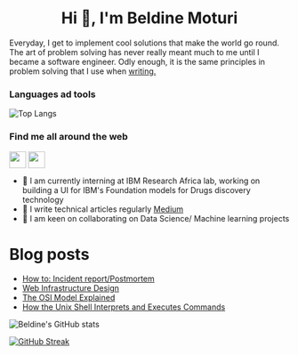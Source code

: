 <h1 align="center">Hi 👋, I'm Beldine Moturi</h1>


Everyday, I get to implement cool solutions that make the world go round. The art of problem solving has never really meant much to me until I became a software engineer. Odly enough, it is the same principles in problem solving that I use when [writing.](https://medium.com/@beldinemoturi)


### Languages ad tools
![Top Langs](https://github-readme-stats.vercel.app/api/top-langs/?username=Beldine-Moturi&theme=tokyonight)

### Find me all around the web
<p align="left">
<a href="https://twitter.com/BeldineMoturi" target="blank"><img align="center" src="https://github.com/mishmanners/MishManners/blob/master/socials/twitter%20(2).png" title = "Twitter" alt="" height="30" /></a>
<a href="https://www.linkedin.com/in/beldine-moturi/" target="blank"><img align="center" src="https://github.com/mishmanners/MishManners/blob/master/socials/transparent-Linkedin-logo-icon.png" alt="" height="30" /></a>


- 🔭 I am currently interning at IBM Research Africa lab, working on building a UI for IBM's Foundation models for Drugs discovery technology
- 📝 I write technical articles regularly [Medium](https://medium.com/@beldinemoturi)
- 👯 I am keen on collaborating on Data Science/ Machine learning projects


<!--
**Beldine-Moturi/Beldine-Moturi** is a ✨ _special_ ✨ repository because its `README.md` (this file) appears on your GitHub profile.
-->

# Blog posts
<!-- BLOG-POST-LIST:START -->
- [How to: Incident report/Postmortem](https://medium.com/@beldinemoturi/how-to-incident-report-postmortem-858d8de57d32?source=rss-4511335ba1c6------2)
- [Web Infrastructure Design](https://medium.com/@beldinemoturi/web-infrastructure-design-80da33de9480?source=rss-4511335ba1c6------2)
- [The OSI Model Explained](https://medium.com/@beldinemoturi/the-osi-model-explained-f9c132fc5b99?source=rss-4511335ba1c6------2)
- [How the Unix Shell Interprets and Executes Commands](https://medium.com/@beldinemoturi/how-the-unix-shell-interprets-and-executes-commands-fc3351de0802?source=rss-4511335ba1c6------2)
<!-- BLOG-POST-LIST:END -->
  
![Beldine's GitHub stats](https://github-readme-stats.vercel.app/api?username=Beldine-Moturi&show_icons=true&theme=dark)

[![GitHub Streak](https://github-readme-streak-stats.herokuapp.com?user=Beldine-Moturi&theme=dark)](https://git.io/streak-stats)
